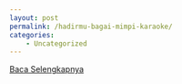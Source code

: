 ```yaml
---
layout: post
permalink: /hadirmu-bagai-mimpi-karaoke/
categories:
    - Uncategorized
---
```


[Baca Selengkapnya](/09)